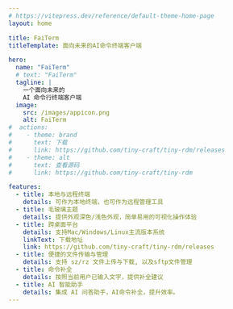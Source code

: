 ```yaml
---
# https://vitepress.dev/reference/default-theme-home-page
layout: home

title: FaiTerm
titleTemplate: 面向未来的AI命令终端客户端

hero:
  name: "FaiTerm"
  # text: "FaiTerm"
  tagline: |
    一个面向未来的
    AI 命令行终端客户端
  image:
    src: /images/appicon.png
    alt: FaiTerm
#  actions:
#    - theme: brand
#      text: 下载
#      link: https://github.com/tiny-craft/tiny-rdm/releases
#    - theme: alt
#      text: 查看源码
#      link: https://github.com/tiny-craft/tiny-rdm

features:
  - title: 本地与远程终端
    details: 可作为本地终端，也可作为远程管理工具
  - title: 毛玻璃主题
    details: 提供外观深色/浅色外观，简单易用的可视化操作体验
  - title: 跨桌面平台
    details: 支持Mac/Windows/Linux主流版本系统
    linkText: 下载地址
    link: https://github.com/tiny-craft/tiny-rdm/releases
  - title: 便捷的文件传输与管理
    details: 支持 sz/rz 文件上传与下载, 以及sftp文件管理
  - title: 命令补全
    details: 按照当前用户已输入文字，提供补全建议
  - title: AI 智能助手
    details: 集成 AI 问答助手，AI命令补全，提升效率。
---
```

